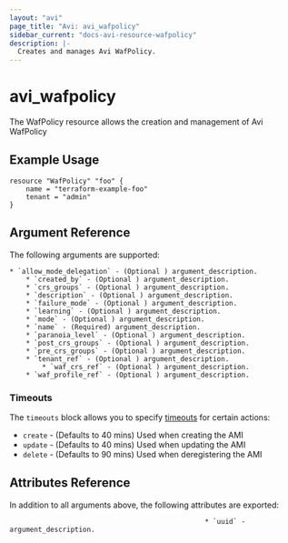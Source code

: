 ```yaml
---
layout: "avi"
page_title: "Avi: avi_wafpolicy"
sidebar_current: "docs-avi-resource-wafpolicy"
description: |-
  Creates and manages Avi WafPolicy.
---
```


# avi_wafpolicy

The WafPolicy resource allows the creation and management of Avi WafPolicy

## Example Usage

```hcl
resource "WafPolicy" "foo" {
    name = "terraform-example-foo"
    tenant = "admin"
}
```

## Argument Reference

The following arguments are supported:

    * `allow_mode_delegation` - (Optional ) argument_description.
        * `created_by` - (Optional ) argument_description.
        * `crs_groups` - (Optional ) argument_description.
        * `description` - (Optional ) argument_description.
        * `failure_mode` - (Optional ) argument_description.
        * `learning` - (Optional ) argument_description.
        * `mode` - (Optional ) argument_description.
        * `name` - (Required) argument_description.
        * `paranoia_level` - (Optional ) argument_description.
        * `post_crs_groups` - (Optional ) argument_description.
        * `pre_crs_groups` - (Optional ) argument_description.
        * `tenant_ref` - (Optional ) argument_description.
            * `waf_crs_ref` - (Optional ) argument_description.
        * `waf_profile_ref` - (Optional ) argument_description.
    
### Timeouts

The `timeouts` block allows you to specify [timeouts](https://www.terraform.io/docs/configuration/resources.html#timeouts) for certain actions:

* `create` - (Defaults to 40 mins) Used when creating the AMI
* `update` - (Defaults to 40 mins) Used when updating the AMI
* `delete` - (Defaults to 90 mins) Used when deregistering the AMI

## Attributes Reference

In addition to all arguments above, the following attributes are exported:

                                                    * `uuid` - argument_description.
            
